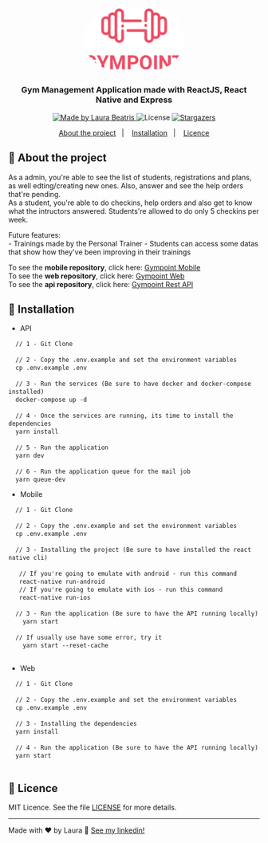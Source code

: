 <h1 align="center">
  <img alt="Gympoint" title="Gympoint" src=".github/logo.png" width="200px" style="border-radius:100px"/>
</h1>

<h3 align="center">
  Gym Management Application made with ReactJS, React Native and Express
</h3>


<p align="center">

  <a href="https://www.linkedin.com/in/laurabeatris/">
    <img alt="Made by Laura Beatris" src="https://img.shields.io/badge/made%20by-laurabeatris-%23EE4D64">
  </a>

  <img alt="License" src="https://img.shields.io/badge/licence-MIT-%23EE4D64">

  <a href="https://github.com/LauraBeatris/projects_store/stargazers">
    <img alt="Stargazers" src="https://img.shields.io/github/stars/LauraBeatris/gympoint-api?color=%23EE4D64">
  </a>
</p>

<p align="center">
  <a href="#rocket-about-the-project">About the project</a>&nbsp;&nbsp;&nbsp;|&nbsp;&nbsp;&nbsp;
  <a href="#runner-instalattion">Installation</a>&nbsp;&nbsp;&nbsp;|&nbsp;&nbsp;&nbsp;
  <a href="#memo-licence">Licence</a>
</p>

## :rocket: About the project
  As a admin, you're able to see the list of students, registrations and plans, as well edting/creating new ones. Also, answer and see the help orders that're pending.
  <br>
 As a student, you're able to do checkins, help orders and also get to know what the intructors answered. Students're allowed to do only 5 checkins per week. 
  
  
  Future features: 
    <br>
    - Trainings made by the Personal Trainer
    - Students can access some datas that show how they've been improving in their trainings
 
 To see the **mobile repository**, click here: [Gympoint Mobile](https://github.com/LauraBeatris/gympoint-mobile)
 <br>
  To see the **web repository**, click here: [Gympoint Web](https://github.com/LauraBeatris/gympoint-web)
 <br>
  To see the **api repository**, click here: [Gympoint Rest API](https://github.com/LauraBeatris/gympoint-api)
 <br>

## :runner: Installation 

- API 

```   
  // 1 - Git Clone
  
  // 2 - Copy the .env.example and set the environment variables
  cp .env.example .env
  
  // 3 - Run the services (Be sure to have docker and docker-compose installed)
  docker-compose up -d 
  
  // 4 - Once the services are running, its time to install the dependencies
  yarn install
  
  // 5 - Run the application 
  yarn dev
  
  // 6 - Run the application queue for the mail job
  yarn queue-dev
  ```
  
- Mobile 
```   
  // 1 - Git Clone
  
  // 2 - Copy the .env.example and set the environment variables
  cp .env.example .env
  
  // 3 - Installing the project (Be sure to have installed the react native cli)

   // If you're going to emulate with android - run this command 
   react-native run-android 
   // If you're going to emulate with ios - run this command 
   react-native run-ios 
  
  // 3 - Run the application (Be sure to have the API running locally)
    yarn start
  
  // If usually use have some error, try it 
    yarn start --reset-cache
  
```

- Web 
```   
  // 1 - Git Clone
  
  // 2 - Copy the .env.example and set the environment variables
  cp .env.example .env
  
  // 3 - Installing the dependencies
  yarn install
  
  // 4 - Run the application (Be sure to have the API running locally)
  yarn start
  
```


## :memo: Licence

MIT Licence. See the file [LICENSE](LICENSE.md) for more details.

---

Made with ♥ by Laura :wave: [See my linkedin!](https://www.linkedin.com/in/laurabeatris/)
